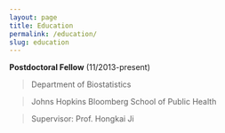 ```yaml
---
layout: page
title: Education
permalink: /education/
slug: education
---
```


__Postdoctoral Fellow__ 
(11/2013-present)
>Department of Biostatistics

>Johns Hopkins Bloomberg School of Public Health

>Supervisor: Prof. Hongkai Ji
